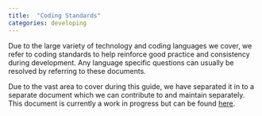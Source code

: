 ```yaml
---
title:  "Coding Standards"
categories: developing
---
```


Due to the large variety of technology and coding languages we cover, we refer to coding standards to help reinforce good practice and consistency during development. Any language specific questions can usually be resolved by referring to these documents.

Due to the vast area to cover during this guide, we have separated it in to a separate document which we can contribute to and maintain separately. This document is currently a work in progress but can be found [here](https://vixdigital.github.io/code-guide/).
